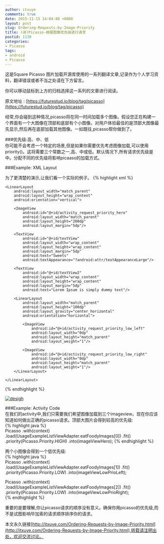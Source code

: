 ```yaml
---
author: itxuye
comments: true
date: 2015-11-15 14:04:08 +0800
layout: post
slug: Ordering-Requests-by-Image-Priority
title: (译)Picasso-根据图像优先级进行请求
postid: 1130
categories: 
- Picasso
tags:
- android
- Picasso
--- 
```

这是Square Picasso 图片加载开源库使用的一系列翻译文章,记录作为个人学习资料，翻译错误或者不当之处请在下方留言。  
  
你可以移动鼠标到上方的归档选择这一系列的文章进行阅读。  
  
原文地址 : [https://futurestud.io/blog/tag/picasso](https://futurestud.io/blog/tag/picasso)   
  
经常,你会碰到这种情况,picasso将在同一时间加载多个图像。假设您正在构建一个界面有一个大图像在顶部和底部有个小图像。对用户体验最佳的是顶部大图像最先显示,然后再在底部加载其他图像。一如既往,picasso帮你做到了。  
<!-- more -->   
  
###优先级:高、中、低    
你可能不会考虑一个特定的场景,但是如果你需要优先考虑图像加载,可以使用priority()。这将需要三个常数之一,高、中或低。默认情况下,所有请求优先级是中。分配不同的优先级将影响picaaso的加载方式。  

###Example: XML Layout  
  
为了更清楚的演示,让我们看一个实际的例子。
 {% highlight xml %} 
<ScrollView xmlns:android="http://schemas.android.com/apk/res/android"
        android:layout_width="match_parent"
        android:layout_height="wrap_content">

    <LinearLayout
        android:layout_width="match_parent"
        android:layout_height="wrap_content"
        android:orientation="vertical">

        <ImageView
            android:id="@+id/activity_request_priority_hero"
            android:layout_width="match_parent"
            android:layout_height="200dp"
            android:layout_margin="5dp"/>

        <TextView
            android:id="@+id/textView"
            android:layout_width="wrap_content"
            android:layout_height="wrap_content"
            android:layout_margin="5dp"
            android:text="Sweets"
            android:textAppearance="?android:attr/textAppearanceLarge"/>

        <TextView
            android:id="@+id/textView2"
            android:layout_width="wrap_content"
            android:layout_height="wrap_content"
            android:layout_margin="5dp"
            android:text="Lorem Ipsum is simply dummy text"/>

        <LinearLayout
            android:layout_width="match_parent"
            android:layout_height="100dp"
            android:layout_gravity="center_horizontal"
            android:orientation="horizontal">

            <ImageView
                android:id="@+id/activity_request_priority_low_left"
                android:layout_width="0dp"
                android:layout_height="match_parent"
                android:layout_weight="1"/>

            <ImageView
                android:id="@+id/activity_request_priority_low_right"
                android:layout_width="0dp"
                android:layout_height="match_parent"
                android:layout_weight="1"/>
        </LinearLayout>

    </LinearLayout>
</ScrollView>  
{% endhighlight %}   
  
[![desigh](http://7s1s78.com1.z0.glb.clouddn.com/picasso-hero-priority--1-.png)](http://7s1s78.com1.z0.glb.clouddn.com/picasso-hero-priority--1-.png)  
  
###Example: Activity Code  
在我们的activity中,我们只需要我们希望图像加载到三个imageview。现在你应该知道如何做出正确的picasso请求。顶部大图片会得到较高的优先级:  
 {% highlight java %}  
Picasso
    .with(context)
    .load(UsageExampleListViewAdapter.eatFoodyImages[0])
    .fit()
    .priority(Picasso.Priority.HIGH)
    .into(imageViewHero); 
{% endhighlight %}   
  
两个小图像会得到一个低优先级:  
  {% highlight java %}   
Picasso
    .with(context)
    .load(UsageExampleListViewAdapter.eatFoodyImages[1])
    .fit()
    .priority(Picasso.Priority.LOW)
    .into(imageViewLowPrioLeft);

Picasso
    .with(context)
    .load(UsageExampleListViewAdapter.eatFoodyImages[2])
    .fit()
    .priority(Picasso.Priority.LOW)
    .into(imageViewLowPrioRight);  
{% endhighlight %}  
  
重要的是要理解,你让picasso请求的顺序没有意义。确保你用picasso的优先级,而不是试图影响毕加索的请求顺序排序你的请求。  
  
本文永久链接[http://itxuye.com/Ordering-Requests-by-Image-Priority.html](http://itxuye.com/Ordering-Requests-by-Image-Priority.html),转载请注明出处，欢迎交流讨论。